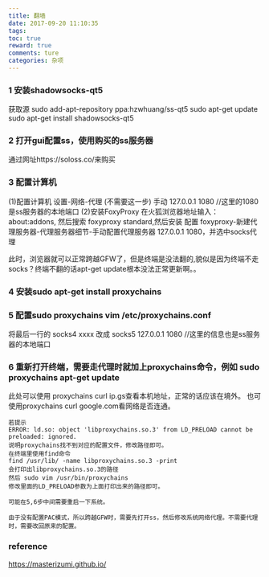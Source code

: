 ```yaml
---
title: 翻墙
date: 2017-09-20 11:10:35
tags: 
toc: true
reward: true
comments: ture
categories: 杂项
---
```

### 1 安装shadowsocks-qt5 
获取源 sudo add-apt-repository ppa:hzwhuang/ss-qt5
sudo apt-get update
sudo apt-get install shadowsocks-qt5

### 2 打开gui配置ss，使用购买的ss服务器
<!-- more -->
通过网址https://soloss.co/来购买

### 3 配置计算机
(1)配置计算机 设置-网络-代理 (不需要这一步)
手动 127.0.0.1 1080 //这里的1080是ss服务器的本地端口
(2)安装FoxyProxy
在火狐浏览器地址输入：about:addons, 然后搜索 foxyproxy standard,然后安装
配置 foxyproxy-新建代理服务器-代理服务器细节-手动配置代理服务器 127.0.0.1  1080，并选中socks代理

此时，浏览器就可以正常跨越GFW了，但是终端是没法翻的,貌似是因为终端不走socks？终端不翻的话apt-get update根本没法正常更新啊。。

### 4 安装sudo apt-get install proxychains

### 5 配置sudo proxychains vim /etc/proxychains.conf
将最后一行的 socks4 xxxx
改成 socks5 127.0.0.1 1080 //这里的信息也是ss服务器的本地端口

### 6 重新打开终端，需要走代理时就加上proxychains命令，例如 sudo proxychains apt-get update
此处可以使用 proxychains curl ip.gs查看本机地址，正常的话应该在境外。
也可使用proxychains curl google.com看网络是否连通。

    若提示
    ERROR: ld.so: object 'libproxychains.so.3' from LD_PRELOAD cannot be preloaded: ignored.
    说明proxychains找不到对应的配置文件，修改路径即可。
    在终端里使用find命令
    find /usr/lib/ -name libproxychains.so.3 -print
    会打印出libproxychains.so.3的路径
    然后 sudo vim /usr/bin/proxychains
    修改里面的LD_PRELOAD参数为上面打印出来的路径即可。

    可能在5,6步中间需要重启一下系统。

    由于没有配置PAC模式，所以跨越GFW时，需要先打开ss，然后修改系统网络代理。不需要代理时，需要改回原来的配置。

### reference
https://masterizumi.github.io/
